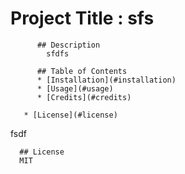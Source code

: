 # Project Title : sfs
            
          ## Description
            sfdfs

          ## Table of Contents 
          * [Installation](#installation)
          * [Usage](#usage)
          * [Credits](#credits)
          
       * [License](#license)
  
          


  fsdf

  
      ## License
      MIT
  

